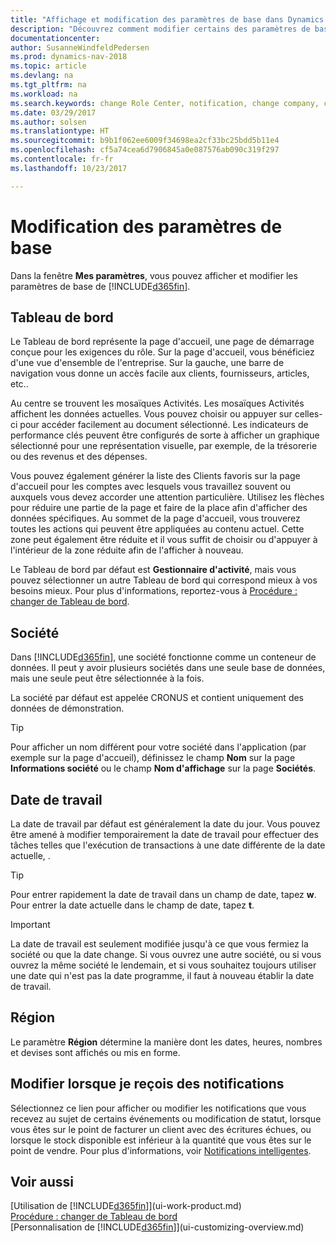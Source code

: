 ```yaml
---
title: "Affichage et modification des paramètres de base dans Dynamics NAV"
description: "Découvrez comment modifier certains des paramètres de base de Dynamics NAV, par exemple, le Tableau de bord, la société, ou la date de travail."
documentationcenter: 
author: SusanneWindfeldPedersen
ms.prod: dynamics-nav-2018
ms.topic: article
ms.devlang: na
ms.tgt_pltfrm: na
ms.workload: na
ms.search.keywords: change Role Center, notification, change company, change work date
ms.date: 03/29/2017
ms.author: solsen
ms.translationtype: HT
ms.sourcegitcommit: b9b1f062ee6009f34698ea2cf33bc25bdd5b11e4
ms.openlocfilehash: cf5a74cea6d7906845a0e087576ab090c319f297
ms.contentlocale: fr-fr
ms.lasthandoff: 10/23/2017

---
```

# <a name="changing-basic-settings"></a>Modification des paramètres de base
Dans la fenêtre **Mes paramètres**, vous pouvez afficher et modifier les paramètres de base de [!INCLUDE[d365fin](includes/d365fin_md.md)].  

## <a name="role-center"></a>Tableau de bord
Le Tableau de bord représente la page d'accueil, une page de démarrage conçue pour les exigences du rôle. Sur la page d'accueil, vous bénéficiez d'une vue d'ensemble de l'entreprise. Sur la gauche, une barre de navigation vous donne un accès facile aux clients, fournisseurs, articles, etc..

Au centre se trouvent les mosaïques Activités. Les mosaïques Activités affichent les données actuelles. Vous pouvez choisir ou appuyer sur celles-ci pour accéder facilement au document sélectionné. Les indicateurs de performance clés peuvent être configurés de sorte à afficher un graphique sélectionné pour une représentation visuelle, par exemple, de la trésorerie ou des revenus et des dépenses.

Vous pouvez également générer la liste des Clients favoris sur la page d'accueil pour les comptes avec lesquels vous travaillez souvent ou auxquels vous devez accorder une attention particulière. Utilisez les flèches pour réduire une partie de la page et faire de la place afin d'afficher des données spécifiques. Au sommet de la page d'accueil, vous trouverez toutes les actions qui peuvent être appliquées au contenu actuel. Cette zone peut également être réduite et il vous suffit de choisir ou d'appuyer à l'intérieur de la zone réduite afin de l'afficher à nouveau.

Le Tableau de bord par défaut est **Gestionnaire d'activité**, mais vous pouvez sélectionner un autre Tableau de bord qui correspond mieux à vos besoins mieux. Pour plus d'informations, reportez-vous à [Procédure : changer de Tableau de bord](change-role.md).

## <a name="company"></a>Société
Dans [!INCLUDE[d365fin](includes/d365fin_md.md)], une société fonctionne comme un conteneur de données. Il peut y avoir plusieurs sociétés dans une seule base de données, mais une seule peut être sélectionnée à la fois.

La société par défaut est appelée CRONUS et contient uniquement des données de démonstration.

> [!TIP]  
>   Pour afficher un nom différent pour votre société dans l'application (par exemple sur la page d'accueil), définissez le champ **Nom** sur la page **Informations société** ou le champ **Nom d'affichage** sur la page **Sociétés**.  

## <a name="work-date"></a>Date de travail
La date de travail par défaut est généralement la date du jour. Vous pouvez être amené à modifier temporairement la date de travail pour effectuer des tâches telles que l'exécution de transactions à une date différente de la date actuelle, .

> [!TIP]  
>   Pour entrer rapidement la date de travail dans un champ de date, tapez **w**. Pour entrer la date actuelle dans le champ de date, tapez **t**.

> [!IMPORTANT]  
>   La date de travail est seulement modifiée jusqu'à ce que vous fermiez la société ou que la date change. Si vous ouvrez une autre société, ou si vous ouvrez la même société le lendemain, et si vous souhaitez toujours utiliser une date qui n'est pas la date programme, il faut à nouveau établir la date de travail.

## <a name="region"></a>Région
Le paramètre **Région** détermine la manière dont les dates, heures, nombres et devises sont affichés ou mis en forme.   

## <a name="change-when-i-receive-notifications"></a>Modifier lorsque je reçois des notifications
Sélectionnez ce lien pour afficher ou modifier les notifications que vous recevez au sujet de certains événements ou modification de statut, lorsque vous êtes sur le point de facturer un client avec des écritures échues, ou lorsque le stock disponible est inférieur à la quantité que vous êtes sur le point de vendre. Pour plus d'informations, voir [Notifications intelligentes](ui-smart-notifications.md).

## <a name="see-also"></a>Voir aussi
[Utilisation de [!INCLUDE[d365fin](includes/d365fin_md.md)]](ui-work-product.md)  
[Procédure : changer de Tableau de bord](change-role.md)  
[Personnalisation de [!INCLUDE[d365fin](includes/d365fin_md.md)]](ui-customizing-overview.md)  

